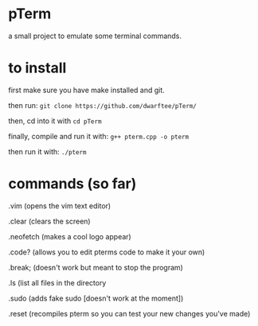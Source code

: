 # pTerm
a small project to emulate some terminal commands.
# to install
first make sure you have make installed and git.

then run: `git clone https://github.com/dwarftee/pTerm/`

then, cd into it with `cd pTerm`

finally, compile and run it with: `g++ pterm.cpp -o pterm`

then run it with: `./pterm`
# commands (so far)
.vim (opens the vim text editor)

.clear (clears the screen)

.neofetch (makes a cool logo appear)

.code? (allows you to edit pterms code to make it your own)

.break; (doesn't work but meant to stop the program)

.ls (list all files in the directory

.sudo (adds fake sudo [doesn't work at the moment])

.reset (recompiles pterm so you can test your new changes you've made)
